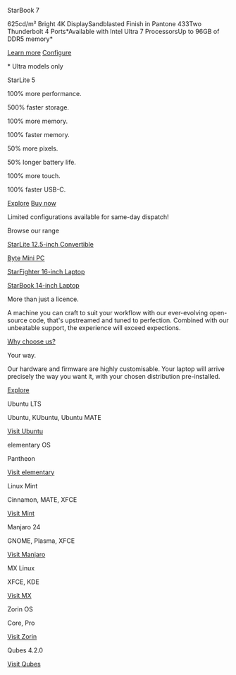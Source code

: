 StarBook 7

625cd/m² Bright 4K DisplaySandblasted Finish in Pantone 433Two Thunderbolt 4 Ports\*Available with Intel Ultra 7 ProcessorsUp to 96GB of DDR5 memory\*

[Learn more](/pages/starbook) [Configure](/products/starbook)

\* Ultra models only

StarLite 5

100% more performance.

500% faster storage.

100% more memory.

100% faster memory.

50% more pixels.

50% longer battery life.

100% more touch.

100% faster USB-C.

[](https://mastodon.social/@starlabssystems)

[Explore](/pages/starlite) [Buy now](/products/starlite)

Limited configurations available for same-day dispatch!

Browse our range

[](/products/starlite)

[StarLite 12.5-inch Convertible](/products/starlite)

[](/products/byte)

[Byte Mini PC](/products/byte)

[](/products/starfighter)

[StarFighter 16-inch Laptop](/products/starfighter)

[](/products/starbook)

[StarBook 14-inch Laptop](/products/starbook)

More than just a licence.

 A machine you can craft to suit your workflow with our ever-evolving open-source code, that's upstreamed and tuned to perfection. Combined with our unbeatable support, the experience will exceed expections.

[Why choose us?](/pages/why-choose-us)

Your way.

 Our hardware and firmware are highly customisable. Your laptop will arrive precisely the way you want it, with your chosen distribution pre-installed.

[Explore](/pages/distributions)

 Ubuntu LTS

 Ubuntu, KUbuntu, Ubuntu MATE

[Visit Ubuntu](https://ubuntu.com/)

 elementary OS

 Pantheon

[Visit elementary](https://elementary.io/)

 Linux Mint

 Cinnamon, MATE, XFCE

[Visit Mint](https://linuxmint.com/)

 Manjaro 24

 GNOME, Plasma, XFCE

[Visit Manjaro](https://manjaro.org/)

 MX Linux

 XFCE, KDE

[Visit MX](https://mxlinux.org/)

 Zorin OS

 Core, Pro

[Visit Zorin](https://zorinos.com/)

 Qubes 4.2.0

[Visit Qubes](https://www.qubes-os.org/)
